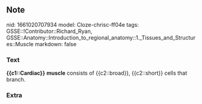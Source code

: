 ## Note
nid: 1661020707934
model: Cloze-chrisc-ff04e
tags: GSSE::!Contributor::Richard_Ryan, GSSE::Anatomy::Introduction_to_regional_anatomy::1._Tissues_and_Structures::Muscle
markdown: false

### Text
<div class="toggle">
  <strong>{{c1::Cardiac}}</strong> <strong>muscle</strong> consists
  of {{c2::broad}}, {{c2::short}} cells that branch.
</div>

### Extra

